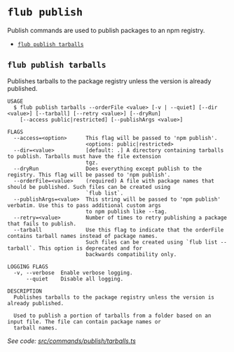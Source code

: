 `flub publish`
==============

Publish commands are used to publish packages to an npm registry.

* [`flub publish tarballs`](#flub-publish-tarballs)

## `flub publish tarballs`

Publishes tarballs to the package registry unless the version is already published.

```
USAGE
  $ flub publish tarballs --orderFile <value> [-v | --quiet] [--dir <value>] [--tarball] [--retry <value>] [--dryRun]
    [--access public|restricted] [--publishArgs <value>]

FLAGS
  --access=<option>      This flag will be passed to 'npm publish'.
                         <options: public|restricted>
  --dir=<value>          [default: .] A directory containing tarballs to publish. Tarballs must have the file extension
                         tgz.
  --dryRun               Does everything except publish to the registry. This flag will be passed to 'npm publish'.
  --orderFile=<value>    (required) A file with package names that should be published. Such files can be created using
                         `flub list`.
  --publishArgs=<value>  This string will be passed to 'npm publish' verbatim. Use this to pass additional custom args
                         to npm publish like --tag.
  --retry=<value>        Number of times to retry publishing a package that fails to publish.
  --tarball              Use this flag to indicate that the orderFile contains tarball names instead of package names.
                         Such files can be created using `flub list --tarball`. This option is deprecated and for
                         backwards compatibility only.

LOGGING FLAGS
  -v, --verbose  Enable verbose logging.
      --quiet    Disable all logging.

DESCRIPTION
  Publishes tarballs to the package registry unless the version is already published.

  Used to publish a portion of tarballs from a folder based on an input file. The file can contain package names or
  tarball names.
```

_See code: [src/commands/publish/tarballs.ts](https://github.com/microsoft/FluidFramework/blob/main/build-tools/packages/build-cli/src/commands/publish/tarballs.ts)_
